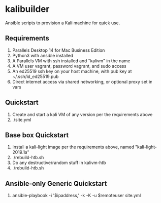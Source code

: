 # kalibuilder

Ansible scripts to provision a Kali machine for quick use.

## Requirements
1. Parallels Desktop 14 for Mac Business Edition
2. Python3 with ansible installed
3. A Parallels VM with ssh installed and "kalivm" in the name
4. A VM user vagrant, password vagrant, and sudo access
5. An ed25519 ssh key on your host machine, with pub key at ~/.ssh/id_ed25519.pub
6. Direct internet access via shared networking, or optional proxy set in vars

## Quickstart
1. Create and start a kali VM of any version per the requirements above
2. ./site.yml

## Base box Quickstart
1. Install a kali-light image per the requirements above, named "kali-light-2019.1a"
2. ./rebuild-htb.sh
3. Do any destructive/random stuff in kalivm-htb
4. ./rebuild-htb.sh

## Ansible-only Generic Quickstart
1. ansible-playbook -i '$ipaddress,' -k -K -u $remoteuser site.yml
